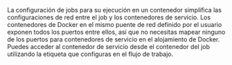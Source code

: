 La configuración de jobs para su ejecución en un contenedor simplifica las configuraciones de red entre el job y los contenedores de servicio. Los contenedores de Docker en el mismo puente de red definido por el usuario exponen todos los puertos entre ellos, así que no necesitas mapear ninguno de los puertos para contenedores de servicio en el alojamiento de Docker. Puedes acceder al contenedor de servicio desde el contenedor del job utilizando la etiqueta que configuras en el flujo de trabajo.
